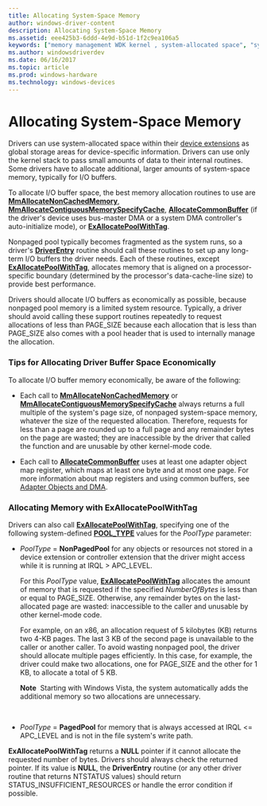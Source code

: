 ```yaml
---
title: Allocating System-Space Memory
author: windows-driver-content
description: Allocating System-Space Memory
ms.assetid: eee425b3-6ddd-4e9d-b51d-1f2c9ea106a5
keywords: ["memory management WDK kernel , system-allocated space", "system-allocated space WDK kernel", "allocating system-space memory", "allocating I/O buffer memory", "I/O buffer memory allocations WDK kernel", "buffer memory allocations WDK kernel"]
ms.author: windowsdriverdev
ms.date: 06/16/2017
ms.topic: article
ms.prod: windows-hardware
ms.technology: windows-devices
---
```


# Allocating System-Space Memory





Drivers can use system-allocated space within their [device extensions](device-extensions.md) as global storage areas for device-specific information. Drivers can use only the kernel stack to pass small amounts of data to their internal routines. Some drivers have to allocate additional, larger amounts of system-space memory, typically for I/O buffers.

To allocate I/O buffer space, the best memory allocation routines to use are [**MmAllocateNonCachedMemory**](https://msdn.microsoft.com/library/windows/hardware/ff554479), [**MmAllocateContiguousMemorySpecifyCache**](https://msdn.microsoft.com/library/windows/hardware/ff554464), [**AllocateCommonBuffer**](https://msdn.microsoft.com/library/windows/hardware/ff540575) (if the driver's device uses bus-master DMA or a system DMA controller's auto-initialize mode), or [**ExAllocatePoolWithTag**](https://msdn.microsoft.com/library/windows/hardware/ff544520).

Nonpaged pool typically becomes fragmented as the system runs, so a driver's [**DriverEntry**](https://msdn.microsoft.com/library/windows/hardware/ff544113) routine should call these routines to set up any long-term I/O buffers the driver needs. Each of these routines, except [**ExAllocatePoolWithTag**](https://msdn.microsoft.com/library/windows/hardware/ff544520), allocates memory that is aligned on a processor-specific boundary (determined by the processor's data-cache-line size) to provide best performance.

Drivers should allocate I/O buffers as economically as possible, because nonpaged pool memory is a limited system resource. Typically, a driver should avoid calling these support routines repeatedly to request allocations of less than PAGE\_SIZE because each allocation that is less than PAGE\_SIZE also comes with a pool header that is used to internally manage the allocation.

### Tips for Allocating Driver Buffer Space Economically

To allocate I/O buffer memory economically, be aware of the following:

-   Each call to [**MmAllocateNonCachedMemory**](https://msdn.microsoft.com/library/windows/hardware/ff554479) or [**MmAllocateContiguousMemorySpecifyCache**](https://msdn.microsoft.com/library/windows/hardware/ff554464) always returns a full multiple of the system's page size, of nonpaged system-space memory, whatever the size of the requested allocation. Therefore, requests for less than a page are rounded up to a full page and any remainder bytes on the page are wasted; they are inaccessible by the driver that called the function and are unusable by other kernel-mode code.

-   Each call to [**AllocateCommonBuffer**](https://msdn.microsoft.com/library/windows/hardware/ff540575) uses at least one adapter object map register, which maps at least one byte and at most one page. For more information about map registers and using common buffers, see [Adapter Objects and DMA](adapter-objects-and-dma.md).

### Allocating Memory with ExAllocatePoolWithTag

Drivers can also call [**ExAllocatePoolWithTag**](https://msdn.microsoft.com/library/windows/hardware/ff544520), specifying one of the following system-defined [**POOL\_TYPE**](https://msdn.microsoft.com/library/windows/hardware/ff559707) values for the *PoolType* parameter:

-   *PoolType* = **NonPagedPool** for any objects or resources not stored in a device extension or controller extension that the driver might access while it is running at IRQL &gt; APC\_LEVEL.

    For this *PoolType* value, [**ExAllocatePoolWithTag**](https://msdn.microsoft.com/library/windows/hardware/ff544520) allocates the amount of memory that is requested if the specified *NumberOfBytes* is less than or equal to PAGE\_SIZE. Otherwise, any remainder bytes on the last-allocated page are wasted: inaccessible to the caller and unusable by other kernel-mode code.

    For example, on an x86, an allocation request of 5 kilobytes (KB) returns two 4-KB pages. The last 3 KB of the second page is unavailable to the caller or another caller. To avoid wasting nonpaged pool, the driver should allocate multiple pages efficiently. In this case, for example, the driver could make two allocations, one for PAGE\_SIZE and the other for 1 KB, to allocate a total of 5 KB.

    **Note**  Starting with Windows Vista, the system automatically adds the additional memory so two allocations are unnecessary.

     

-   *PoolType* = **PagedPool** for memory that is always accessed at IRQL &lt;= APC\_LEVEL and is not in the file system's write path.

**ExAllocatePoolWithTag** returns a **NULL** pointer if it cannot allocate the requested number of bytes. Drivers should always check the returned pointer. If its value is **NULL**, the **DriverEntry** routine (or any other driver routine that returns NTSTATUS values) should return STATUS\_INSUFFICIENT\_RESOURCES or handle the error condition if possible.

 

 




